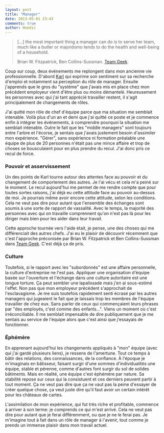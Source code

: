 ```yaml
---
layout: post
title: "Manager"
date: 2013-05-01 23:43
comments: true
author: Hoedic
---
```


> [...] the most important thing a manager can do is to serve her team, much like a butler or majordomo tends to do the health and well-being of a household.
> <div class="attrib">Brian W. Fitzpatrick, Ben Collins-Sussman. <a href="http://shop.oreilly.com/product/0636920018025.do">Team Geek</a>.</div>

Coup sur coup, deux événements me replongent dans mon ancienne vie professionnelle. D'abord [Karl](http://www.la-grange.net/2013/04/28/job) qui exprime son sentiment sur sa recherche d'emploi et notamment sa perception du rôle de manager. Ensuite j'apprends que le gros du "système" que j'avais mis en place chez mon précédent employeur vient d'être plus ou moins démantelé. Heureusement les personnes avec qui j'ai tant apprécié travailler restent, il s'agit principalement de changements de rôles.

J'ai quitté mon rôle de chef d'équipe parce que ma situation me semblait intenable. Voilà plus d'un an et demi que j'ai quitté ce poste et je commence enfin à intégrer les événements, à comprendre pourquoi la situation me semblait intenable. Outre le fait que les "middle managers" sont toujours entre l'arbre et l'écorse, je sentais que j'avais justement besoin d'assimiler mon expérience. "Gérer", sans expérience ni formation préalable une équipe de plus de 20 personnes n'était pas une mince affaire et trop de choses se bousculaient pour en plus prendre du recul. J'ai donc pris ce recul de force.

### Pouvoir et asservissement

Un des points de Karl tourne autour des attentes face au pouvoir et du changement de comportement des autres. Je l'ai vécu et cela m'a peiné sur le moment. Le recul aujourd'hui me permet de me rendre compte que pour toutes sortes raisons, j'ai déjà eu cette attitude face au pouvoir au-dessus de moi. Je pourrais même avoir encore cette attitude, selon les conditions. Cela ne veut pas dire pour autant que l'ensemble des échanges sont soumis à une sorte de rapport de vassalité. Avec le temps, la majorité des personnes avec qui on travaille comprennent qu'on n'est pas là pour les diriger mais bien pour les aider dans leur travail.

Cette approche tournée vers l'aide était, je pense, une des choses qui me différenciait des autres chefs. J'ai eu le plaisir de découvrir récemment que c'est l'approche préconisée par  Brian W. Fitzpatrick et Ben Collins-Sussman dans [Team Geek](http://shop.oreilly.com/product/0636920018025.do). C'est déjà ça de pris.

### Culture

Toutefois, si le rapport avec les "subordonnés" est une affaire personnelle, la culture d'entreprise ne l'est pas. Appliquer une organisation d'équipe basée sur l'ouverture et l'échange dans une culture autoritaire est une longue torture. Ça peut sembler une lapalissade mais j'en ai sous-estimé l'effet. Non pas que mon employeur précédent s'approchait de l'esclavagisme. Je me suis toutefois rapidement senti écrasé par les autres managers qui jugeaient le fait que je laissais trop les membres de l'équipe travailler de chez eux. Sans parler de ceux qui commençaient leurs phrases par "des employés, c'est comme des enfants...". Viens un moment où c'est irréconciliable. Il me semblait impensable de dire publiquement que je me sentais au service de l'équipe alors que c'est ainsi que j'essayais de fonctionner.


### Éphémère

En apprenant aujourd'hui les changements appliqués à "mon" équipe (avec qui j'ai gardé plusieurs liens), je ressens de l'amertune. Tout ce temps à bâtir des relations, des connaissances, de la confiance. À l'époque je m'imaginais en bâtisseur, faisant surgir d'une sommes d'individualités une équipe, stable et pérenne, comme d'autres font surgir du sol de solides bâtiments. Mais en réalité, une équipe c'est éphémère par nature. Sa stabilité repose sur ceux qui la consistuent et ces derniers peuvent partir à tout moment. Ça ne veut pas dire que ça ne vaut pas la peine d'essayer de créer quelque chose, ça veut juste dire qu'il faut avoir un certain intérêt pour les châteaux de cartes.

L'assimilation de mon expérience, qui fut très riche et profitable, commence à arriver à son terme: je comprends ce qui m'est arrivé. Cela ne veut pas dire pour autant que je ferai différemment, ou que je ne le ferai pas. Je m'imagine tout à fait dans un rôle de manager à l'avenir, tout comme je prends un immense plaisir dans mon travail actuel.